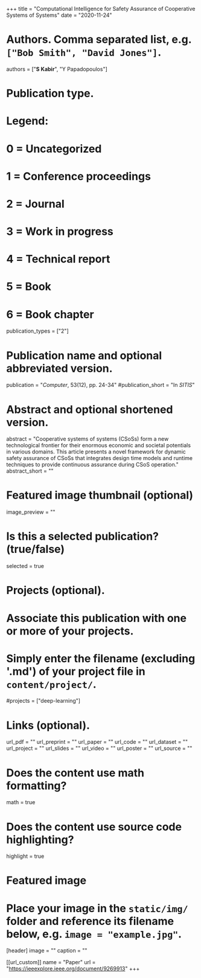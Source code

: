 +++
title = "Computational Intelligence for Safety Assurance of Cooperative Systems of Systems"
date = "2020-11-24"

# Authors. Comma separated list, e.g. `["Bob Smith", "David Jones"]`.
authors = ["**S Kabir**", "Y Papadopoulos"]

# Publication type.
# Legend:
# 0 = Uncategorized
# 1 = Conference proceedings
# 2 = Journal
# 3 = Work in progress
# 4 = Technical report
# 5 = Book
# 6 = Book chapter
publication_types = ["2"]

# Publication name and optional abbreviated version.
publication = "*Computer*, 53(12), pp. 24-34"
#publication_short = "In *SITIS*"

# Abstract and optional shortened version.
abstract = "Cooperative systems of systems (CSoSs) form a new technological frontier for their enormous economic and societal potentials in various domains. This article presents a novel framework for dynamic safety assurance of CSoSs that integrates design time models and runtime techniques to provide continuous assurance during CSoS operation."
abstract_short = ""

# Featured image thumbnail (optional)
image_preview = ""

# Is this a selected publication? (true/false)
selected = true

# Projects (optional).
#   Associate this publication with one or more of your projects.
#   Simply enter the filename (excluding '.md') of your project file in `content/project/`.
#projects = ["deep-learning"]

# Links (optional).
url_pdf = ""
url_preprint = ""
url_paper = ""
url_code = ""
url_dataset = ""
url_project = ""
url_slides = ""
url_video = ""
url_poster = ""
url_source = ""

# Does the content use math formatting?
math = true

# Does the content use source code highlighting?
highlight = true

# Featured image
# Place your image in the `static/img/` folder and reference its filename below, e.g. `image = "example.jpg"`.
[header]
image = ""
caption = ""

[[url_custom]]
    name = "Paper"
    url = "https://ieeexplore.ieee.org/document/9269913"
+++
